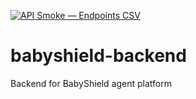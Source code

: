 ﻿[![API Smoke — Endpoints CSV](https://github.com/BabyShield/babyshield-backend/actions/workflows/api-smoke.yml/badge.svg?branch=main)](https://github.com/BabyShield/babyshield-backend/actions/workflows/api-smoke.yml)

# babyshield-backend
Backend for BabyShield agent platform

